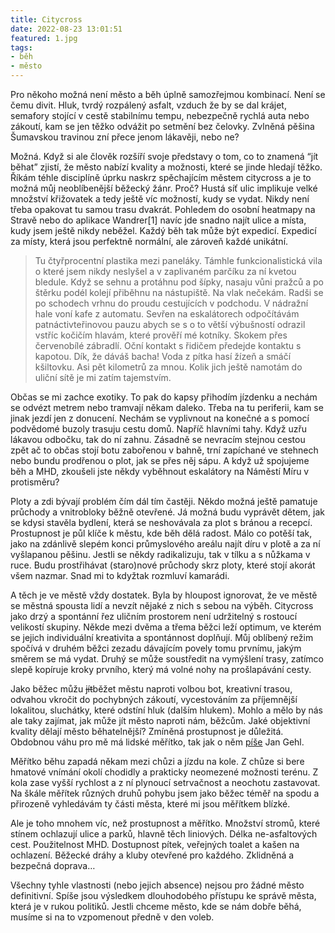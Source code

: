 ```yaml
---
title: Citycross
date: 2022-08-23 13:01:51
featured: 1.jpg
tags:
- běh
- město
---
```

Pro někoho možná není město a běh úplně samozřejmou kombinací. Není se čemu divit. Hluk, tvrdý rozpálený asfalt, vzduch že by se dal krájet, semafory stojící v cestě stabilnímu tempu, nebezpečně rychlá auta nebo zákoutí, kam se jen těžko odvážit po setmění bez čelovky. Zvlněná pěšina Šumavskou travinou zní přece jenom lákavěji, nebo ne?
<!-- more -->

Možná. Když si ale člověk rozšíří svoje představy o tom, co to znamená “jít běhat” zjistí, že město nabízí kvality a možnosti, které se jinde hledají těžko. Říkám téhle disciplíně úprku naskrz spěchajícím městem citycross a je to možná můj neoblíbenější běžecký žánr. Proč?
Hustá síť ulic implikuje velké množství křižovatek a tedy ještě víc možností, kudy se vydat. Nikdy není třeba opakovat tu samou trasu dvakrát. Pohledem do osobní heatmapy na Stravě nebo do aplikace Wandrer[1] navíc jde snadno najít ulice a místa, kudy jsem ještě nikdy neběžel. Každý běh tak může být expedicí. Expedicí za místy, která jsou perfektně normální, ale zároveň každé unikátní.

> Tu čtyřprocentní plastika mezi paneláky. Támhle funkcionalistická vila o které jsem nikdy neslyšel a v zaplivaném parčíku za ní kvetou bledule. Když se sehnu a protáhnu pod šípky, nasaju vůni pražců a po štěrku podél kolejí přiběhnu na nástupiště. Na vlak nečekám. Radši se po schodech vrhnu do proudu cestujících v podchodu. V nádražní hale voní kafe z automatu. Sevřen na eskalátorech odpočítávám patnáctivteřinovou pauzu abych se s o to větší výbušností odrazil vstříc kočičím hlavám, které prověří mé kotníky. Skokem přes červenobílé zábradlí. Oční kontakt s řidičem předejde kontaktu s kapotou. Dík, že dáváš bacha! Voda z pítka hasí žízeň a smáčí kšiltovku. Asi pět kilometrů za mnou. Kolik jich ještě namotám do uliční sítě je mi zatím tajemstvím.

Občas se mi zachce exotiky. To pak do kapsy přihodím jízdenku a nechám se odvézt metrem nebo tramvají někam daleko. Třeba na tu periferii, kam se jinak jezdí jen z donucení. Nechám se vyplivnout na konečné a s pomocí podvědomé buzoly trasuju cestu domů. Napříč hlavními tahy. Když uzřu lákavou odbočku, tak do ní zahnu. Zásadně se nevracím stejnou cestou zpět ač to občas stojí botu zabořenou v bahně, trní zapíchané ve stehnech nebo bundu prodřenou o plot, jak se přes něj sápu. A když už spojujeme běh a MHD, zkoušeli jste někdy vyběhnout eskalátory na Náměstí Míru v protisměru?

Ploty a zdi bývají problém čím dál tím častěji. Někdo možná ještě pamatuje průchody a vnitrobloky běžně otevřené. Já možná budu vyprávět dětem, jak se kdysi stavěla bydlení, která se neshovávala za plot s bránou a recepcí. Prostupnost je půl klíče k městu, kde běh dělá radost. Málo co potěší tak, jako na zdánlivě slepém konci průmyslového areálu najít díru v plotě a za ní vyšlapanou pěšinu. Jestli se někdy radikalizuju, tak v tílku a s nůžkama v ruce. Budu prostřihávat (staro)nové průchody skrz ploty, které stojí akorát všem nazmar. Snad mi to kdyžtak rozmluví kamarádi.

A těch je ve městě vždy dostatek. Byla by hloupost ignorovat, že ve městě se městná spousta lidí a nevzít nějaké z nich s sebou na výběh. Citycross jako drzý a spontánní řez uličním prostorem není udržitelný s rostoucí velikostí skupiny. Někde mezi dvěma a třema běžci leží optimum, ve kterém se jejich individuální kreativita a spontánnost doplňují. Můj oblíbený režim spočívá v druhém běžci zezadu dávajícím povely tomu prvnímu, jakým směrem se má vydat. Druhý se může soustředit na vymýšlení trasy, zatímco slepě kopíruje kroky prvního, který má volné nohy na prošlapávání cesty.

Jako běžec můžu ~~jít~~běžet městu naproti volbou bot, kreativní trasou, odvahou vkročit do pochybných zákoutí, vycestováním za příjemnější lokalitou, sluchátky, které odstíní hluk (dalším hlukem). Mohlo a mělo by nás ale taky zajímat, jak může jít město naproti nám, běžcům. Jaké objektivní kvality dělají město běhatelnější? Zmíněná prostupnost je důležitá. Obdobnou váhu pro mě má lidské měřítko, tak jak o něm [píše](https://www.goodreads.com/book/show/8556291-cities-for-people) Jan Gehl.

Měřítko běhu zapadá někam mezi chůzi a jízdu na kole. Z chůze si bere hmatové vnímání okolí chodidly a prakticky neomezené možnosti terénu. Z kola zase vyšší rychlost a z ní plynoucí setrvačnost a neochotu zastavovat. Na škále měřítek různých druhů pohybu jsem jako běžec téměř na spodu a přirozeně vyhledávám ty části města, které mi jsou měřítkem blízké.

Ale je toho mnohem víc, než prostupnost a měřítko. Množství stromů, které stínem ochlazují ulice a parků, hlavně těch liniových. Délka ne-asfaltových cest. Použitelnost MHD. Dostupnost pítek, veřejných toalet a kašen na ochlazení. Běžecké dráhy a kluby otevřené pro každého. Zklidněná a bezpečná doprava…

Všechny tyhle vlastnosti (nebo jejich absence) nejsou pro žádné město definitivní. Spíše jsou výsledkem dlouhodobého přístupu ke správě města, která je v rukou politiků. Jestli chceme město, kde se nám dobře běhá, musíme si na to vzpomenout předně v den voleb.
